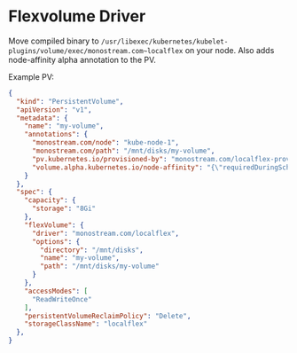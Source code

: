 # Flexvolume Driver

Move compiled binary to `/usr/libexec/kubernetes/kubelet-plugins/volume/exec/monostream.com~localflex` on your node.
Also adds node-affinity alpha annotation to the PV.

Example PV:
```json
{
  "kind": "PersistentVolume",
  "apiVersion": "v1",
  "metadata": {
    "name": "my-volume",
    "annotations": {
      "monostream.com/node": "kube-node-1",
      "monostream.com/path": "/mnt/disks/my-volume",
      "pv.kubernetes.io/provisioned-by": "monostream.com/localflex-provisioner",
      "volume.alpha.kubernetes.io/node-affinity": "{\"requiredDuringSchedulingIgnoredDuringExecution\":{\"nodeSelectorTerms\":[{\"matchExpressions\":[{\"key\":\"kubernetes.io/hostname\",\"operator\":\"In\",\"values\":[\"kube-node-2\"]}]}]}}"
    }
  },
  "spec": {
    "capacity": {
      "storage": "8Gi"
    },
    "flexVolume": {
      "driver": "monostream.com/localflex",
      "options": {
        "directory": "/mnt/disks",
        "name": "my-volume",
        "path": "/mnt/disks/my-volume"
      }
    },
    "accessModes": [
      "ReadWriteOnce"
    ],
    "persistentVolumeReclaimPolicy": "Delete",
    "storageClassName": "localflex"
  },
}
```